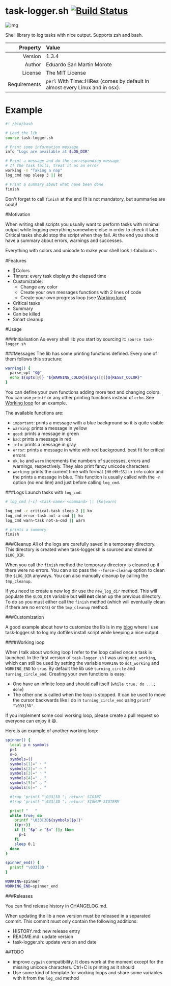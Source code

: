 task-logger.sh [![Build Status](https://travis-ci.org/posva/task-logger.sh.svg?branch=master)](https://travis-ci.org/posva/task-logger.sh)
===

![img](https://cloud.githubusercontent.com/assets/664177/7904349/fa16e226-07f7-11e5-91d5-7255b2c35930.gif)

Shell library to log tasks with nice output. Supports zsh and bash.

|      Property| Value                                                                       |
|-------------:|:----------------------------------------------------------------------------|
|      Version | 1.3.4                                                                       |
|       Author | Eduardo San Martin Morote                                                   |
|      License | The MIT License                                                             |
| Requirements | `perl` With Time::HiRes (comes by default in almost every Linux and in osx).|

# Example

```sh
#! /bin/bash

# Load the lib
source task-logger.sh

# Print some information message
info "Logs are available at $LOG_DIR"

# Print a message and do the corresponding message
# If the task fails, treat it as an error
working -n "Taking a nap"
log_cmd nap sleep 3 || ko

# Print a summary about what have been done
finish
```

Don't forget to call `finish` at the end (It is not mandatory, but summaries are
cool)!

#Motivation

When writing shell scripts you usually want to perform tasks with minimal output
while logging everything somewhere else in order to check it later.  Critical
tasks should stop the script when they fail. At the end you should have a
summary about errors, warnings and successes.

Everything with colors and unicode to make your shell look
:sparkles:fabulous:sparkles:.

#Features

* :lollipop:Colors
* Timers: every task displays the elapsed time
* Customizable:
  * Change any color
  * Create your own messages functions with 2 lines of code
  * Create your own progress loop (see [Working loop](#working-loop))
* Critical tasks
* Summary
* Can be killed
* Smart cleanup

#Usage

###Initialisation
As every shell lib you start by sourcing it: `source task-logger.sh`

###Messages
The lib has some printing functions defined. Every one of them follows this
structure:

```sh
warning() {
  parse_opt "$@"
  echo ${opts[@]} "${WARNING_COLOR}${args[@]}${RESET_COLOR}"
}
```

You can define your own functions adding more text and changing colors.
You can use `printf` or any other printing functions instead of `echo`.
See [Working loop](#working-loop) for an example.

The available functions are:

* `important`: prints a message with a blue background so it is quite visible
* `warning`: prints a message in yellow
* `good`: prints a message in green
* `bad`: prints a message in red
* `info`: prints a message in gray
* `error`: prints a message in white with red background. best fit for critical
    errors
* `ok`, `ko` and `warn` increments the numbers of successes, errors and
    warnings, respectively.  They also print fancy unicode characters
* `working`: prints the current time with format `[HH:MM:SS]` in `info` color
    and the prints a message in blue. This function is usually called with the
    `-n` option (no end line) and just before calling `log_cmd`.

###Logs
Launch tasks with `log_cmd`:

```sh
# log_cmd [-c] <task-name> <command> || (ko|warn)

log_cmd -c critical-task sleep 2 || ko
log_cmd error-task not-a-cmd || ko
log_cmd warn-task not-a-cmd || warn

# prints a summary
finish
```

###Cleanup
All of the logs are carefully saved in a temporary directory. This directory is
created when task-logger.sh is sourced and stored at `$LOG_DIR`.

When you call the `finish` method the temporary directory is cleaned up if there
were no errors. You can also pass the `--force-cleanup` option to clean the
`$LOG_DIR` anyways.  You can also manually cleanup by calling the `tmp_cleanup`.

If you need to create a new log dir use the `new_log_dir` method. This will
populate the `$LOG_DIR` variable but **will not** clean up the previous
directory. To do so you must either call the `finish` method (which will
eventually clean if there are no errors) or the `tmp_cleanup` method.

###Customization

A good example about how to customize the lib is in my
[blog](http://posva.net/shell/2015/02/03/using-task-loggersh/) where I use
task-logger.sh to log my dotfiles install script while keeping a nice output.

####Working loop

When I talk about working loop I refer to the loop called once a task is
launched. In the first version of `task-logger.sh` I was using `dot_working`,
which can still be used by setting the variable `WORKING` to `dot_working` and
`WORKING_END` to `true`. By default the lib use `turning_circle` and
`turning_circle_end`.  Creating your own functions is easy:

* One have an infinite loop and should call itself (`while true; do
...; done`)
* The other one is called when the loop is stopped. It can be used
to move the cursor backwards like I do in `turning_circle_end` using `printf
"\033[3D"`.

If you implement some cool working loop, please create a pull request so
everyone can enjoy it :smile:.

Here is an example of another working loop:

```sh
spinner() {
  local p n symbols
  p=1
  n=6
  symbols=()
  symbols[1]=" ◜ "
  symbols[2]=" ◠ "
  symbols[3]=" ◝ "
  symbols[4]=" ◞ "
  symbols[5]=" ◡ "
  symbols[6]=" ◟ "

  #trap 'printf "\033[5D "; return' SIGINT
  #trap 'printf "\033[3D "; return' SIGHUP SIGTERM

  printf "   "
  while true; do
    printf "\033[3D${symbols[$p]}"
    ((p++))
    if [[ "$p" > "$n" ]]; then
      p=1
    fi
    sleep 0.1
  done
}

spinner_end() {
  printf "\033[3D "
}

WORKING=spinner
WORKING_END=spinner_end

```

###Releases

You can find release history in CHANGELOG.md.

When updating the lib a new version must be released in a separated commit.
This commit must only contain the following additions:
* HISTORY.md: new release entry
* README.md: update version
* task-logger.sh: update version and date

##TODO

* improve `cygwin` compatibility. It does work at the moment except for the
    missing unicode characters. Ctrl+C is printing as it should
* Use some kind of template for working loops and share some variables with it
    from the `log_cmd` method

